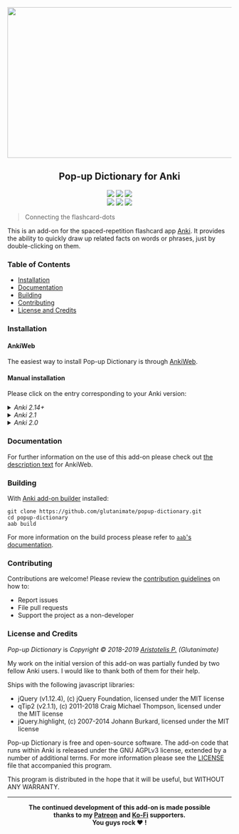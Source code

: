 <p align="center"><img src="screenshots/screencast.gif" width=610 height=338></p>

<h2 align="center">Pop-up Dictionary for Anki</h2>

<p align="center">
<a title="Latest (pre-)release" href="https://github.com/glutanimate/popup-dictionary/releases"><img src ="https://img.shields.io/github/release-pre/glutanimate/popup-dictionary.svg?colorB=brightgreen"></a>
<a title="License: GNU AGPLv3" href="https://github.com/glutanimate/popup-dictionary/blob/master/LICENSE"><img  src="https://img.shields.io/badge/license-GNU AGPLv3-green.svg"></a>
<a title="Rate on AnkiWeb" href="https://ankiweb.net/shared/info/153625306"><img src="https://glutanimate.com/logos/ankiweb-rate.svg"></a>
<br>
<a title="Buy me a coffee :)" href="https://ko-fi.com/X8X0L4YV"><img src="https://img.shields.io/badge/ko--fi-contribute-%23579ebd.svg"></a>
<a title="Support me on Patreon :D" href="https://www.patreon.com/bePatron?u=7522179"><img src="https://img.shields.io/badge/patreon-support-%23f96854.svg"></a>
<a title="Follow me on Twitter" href="https://twitter.com/intent/user?screen_name=glutanimate"><img src="https://img.shields.io/twitter/follow/glutanimate.svg"></a>
</p>

> Connecting the flashcard-dots

This is an add-on for the spaced-repetition flashcard app [Anki](https://apps.ankiweb.net/). It provides the ability to quickly draw up related facts on words or phrases, just by double-clicking on them.

### Table of Contents <!-- omit in toc -->

<!-- MarkdownTOC levels="1,2,3" -->

- [Installation](#installation)
- [Documentation](#documentation)
- [Building](#building)
- [Contributing](#contributing)
- [License and Credits](#license-and-credits)

<!-- /MarkdownTOC -->

### Installation

#### AnkiWeb <!-- omit in toc -->

The easiest way to install Pop-up Dictionary is through [AnkiWeb](https://ankiweb.net/shared/info/153625306).

#### Manual installation <!-- omit in toc -->

Please click on the entry corresponding to your Anki version:

<details>
    
<summary><i>Anki 2.14+</i></summary>
    
(using this method, you are installing a development version of the popup-dictionary addon - not a released version. Follow this instruction at your own risk)

1. download this repository `git clone [url]` in terminal or code -> download .zip on github
2. open anki, go to addons, click "install from file"
3. locate `/path/to/popup-dictionary/src`
4. import the popup-dictionary folder contained inside `/path/to/popup-dictionary/src`
 
</details>

<details>

<summary><i>Anki 2.1</i></summary>

1. Make sure you have the [latest version](https://apps.ankiweb.net/#download) of Anki 2.1 installed. Earlier releases (e.g. found in various Linux distros) do not support `.ankiaddon` packages.
2. Download the latest `.ankiaddon` package from the [releases tab](https://github.com/glutanimate/popup-dictionary/releases) (you might need to click on *Assets* below the description to reveal the download links)
3. From Anki's main window, head to *Tools* → *Add-ons*
4. Drag-and-drop the `.ankiaddon` package onto the add-ons list
5. Restart Anki

</details>

<details>

<summary><i>Anki 2.0</i></summary>

1. Go to *Tools* → *Add-ons* → *Open add-ons folder*
2. Find and delete the `Pop-up Dictionary.py` file if it already exists.
3. See if you can find a `popup_dictionary` folder. If so:
    1. If the folder contains a `meta.json` file, copy the file to a safe location. This will allow you to preserve your current settings.
    2. Proceed to delete the `popup_dictionary` folder
4. Download and extract the latest Anki 2.0 add-on release from the [releases tab](https://github.com/glutanimate/popup-dictionary/releases) (you might need to click on *Assets* below the description to reveal the download links)
5. Move the extracted `Pop-up Dictionary.py` and `popup_dictionary` into the add-ons folder
6. Optional: Place the `meta.json` file back into the directory if you created a copy beforehand.
7. Restart Anki

</details>

### Documentation

For further information on the use of this add-on please check out [the description text](docs/description.md) for AnkiWeb.

### Building

With [Anki add-on builder](https://github.com/glutanimate/anki-addon-builder/) installed:

    git clone https://github.com/glutanimate/popup-dictionary.git
    cd popup-dictionary
    aab build

For more information on the build process please refer to [`aab`'s documentation](https://github.com/glutanimate/anki-addon-builder/#usage).

### Contributing

Contributions are welcome! Please review the [contribution guidelines](./CONTRIBUTING.md) on how to:

- Report issues
- File pull requests
- Support the project as a non-developer

### License and Credits

*Pop-up Dictionary* is *Copyright © 2018-2019 [Aristotelis P.](https://glutanimate.com/) (Glutanimate)*

My work on the initial version of this add-on was partially funded by two fellow Anki users. I would like to thank both of them for their help.

Ships with the following javascript libraries:

- jQuery (v1.12.4), (c) jQuery Foundation, licensed under the MIT license
- qTip2 (v2.1.1), (c) 2011-2018 Craig Michael Thompson, licensed under the MIT license
- jQuery.highlight, (c) 2007-2014 Johann Burkard, licensed under the MIT license

Pop-up Dictionary is free and open-source software. The add-on code that runs within Anki is released under the GNU AGPLv3 license, extended by a number of additional terms. For more information please see the [LICENSE](https://github.com/glutanimate/popup-dictionary/blob/master/LICENSE) file that accompanied this program.

This program is distributed in the hope that it will be useful, but WITHOUT ANY WARRANTY.

----

<b>
<div align="center">The continued development of this add-on is made possible <br>thanks to my <a href="https://www.patreon.com/glutanimate">Patreon</a> and <a href="https://ko-fi.com/X8X0L4YV">Ko-Fi</a> supporters.
<br>You guys rock ❤️ !</div>
</b>
